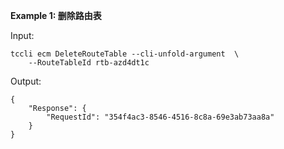 **Example 1: 删除路由表**



Input: 

```
tccli ecm DeleteRouteTable --cli-unfold-argument  \
    --RouteTableId rtb-azd4dt1c
```

Output: 
```
{
    "Response": {
        "RequestId": "354f4ac3-8546-4516-8c8a-69e3ab73aa8a"
    }
}
```


